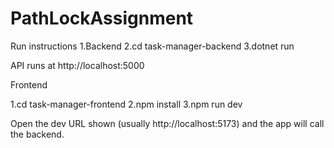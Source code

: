 # PathLockAssignment

Run instructions
1.Backend
2.cd task-manager-backend
3.dotnet run

API runs at http://localhost:5000

Frontend

1.cd task-manager-frontend
2.npm install
3.npm run dev

Open the dev URL shown (usually http://localhost:5173) and the app will call the backend.
